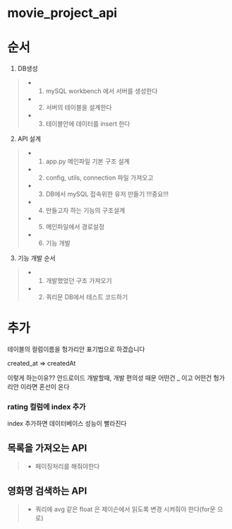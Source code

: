 # movie_project_api

# 순서
1. DB생성
> - 1. mySQL workbench 에서 서버를 생성한다
> - 2. 서버의 테이블을 설계한다
> - 3. 테이블안에 데이터를 insert 한다

2. API 설계
> - 1. app.py 메인파일 기본 구조 설계
> - 2. config, utils, connection 파일 가져오고
> - 3. DB에서 mySQL 접속위한 유저 만들기 !!!중요!!!
> - 4. 만들고자 하는 기능의 구조설계
> - 5. 메인파일에서 경로설정
> - 6. 기능 개발

3. 기능 개발 순서
> - 1. 개발했었던 구조 가져오기
> - 2. 쿼리문 DB에서 테스트 코드하기

# 추가
테이블의 컬럼이름을 헝가리안 표기법으로 하겠습니다

created_at => createdAt

이렇게 하는이유??
안드로이드 개발할때, 개발 편의성 때문
어떤건 _ 이고 어떤건 헝가리안 이라면 혼선이 온다

### rating 컬럼에 index 추가
index 추가하면 데이터베이스 성능이 빨라진다

## 목록을 가져오는 API
> - 페이징처리를 해줘야한다

## 영화명 검색하는 API
> - 쿼리에 avg 같은 float 은 제이슨에서 읽도록 변경 시켜줘야 한다(for문 으로)